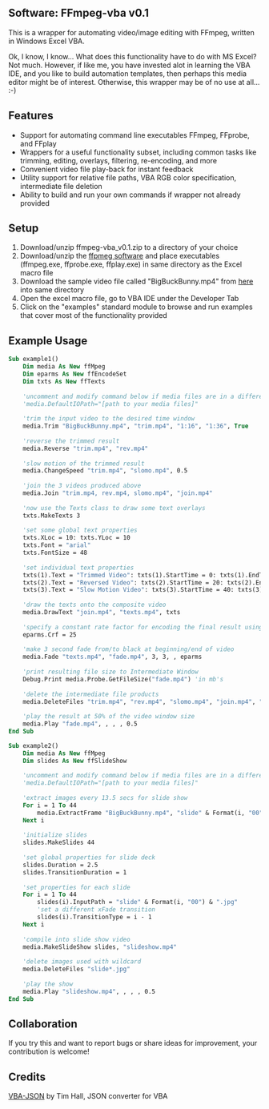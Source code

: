 ## Software: FFmpeg-vba v0.1

This is a wrapper for automating video/image editing with FFmpeg, written in Windows Excel VBA.

Ok, I know, I know... What does this functionality have to do with MS Excel? Not much. However, if like me, you have invested alot in learning the VBA IDE, and you like to build automation templates, then perhaps this media editor might be of interest. Otherwise, this wrapper may be of no use at all... :-)

## Features

- Support for automating command line executables FFmpeg, FFprobe, and FFplay 
- Wrappers for a useful functionality subset, including common tasks like trimming, editing, overlays, filtering, re-encoding, and more
- Convenient video file play-back for instant feedback
- Utility support for relative file paths, VBA RGB color specification, intermediate file deletion
- Ability to build and run your own commands if wrapper not already provided

## Setup

1) Download/unzip ffmpeg-vba_v0.1.zip to a directory of your choice
2) Download/unzip the [ffpmeg software](https://ffmpeg.org/download.html) and place executables (ffmpeg.exe, ffprobe.exe, ffplay.exe) in same directory as the Excel macro file
3) Download the sample video file called "BigBuckBunny.mp4" from [here](http://commondatastorage.googleapis.com/gtv-videos-bucket/sample/BigBuckBunny.mp4) into same directory
4) Open the excel macro file, go to VBA IDE under the Developer Tab
5) Click on the "examples" standard module to browse and run examples that cover most of the functionality provided

## Example Usage

```vb
Sub example1()
    Dim media As New ffMpeg
    Dim eparms As New ffEncodeSet
    Dim txts As New ffTexts
    
    'uncomment and modify command below if media files are in a different loc than this Excel file
    'media.DefaultIOPath="[path to your media files]"
    
    'trim the input video to the desired time window
    media.Trim "BigBuckBunny.mp4", "trim.mp4", "1:16", "1:36", True
    
    'reverse the trimmed result
    media.Reverse "trim.mp4", "rev.mp4"
    
    'slow motion of the trimmed result
    media.ChangeSpeed "trim.mp4", "slomo.mp4", 0.5
    
    'join the 3 videos produced above
    media.Join "trim.mp4, rev.mp4, slomo.mp4", "join.mp4"
    
    'now use the Texts class to draw some text overlays
    txts.MakeTexts 3
    
    'set some global text properties
    txts.XLoc = 10: txts.YLoc = 10
    txts.Font = "arial"
    txts.FontSize = 48
    
    'set individual text properties
    txts(1).Text = "Trimmed Video": txts(1).StartTime = 0: txts(1).EndTime = 20
    txts(2).Text = "Reversed Video": txts(2).StartTime = 20: txts(2).EndTime = 40
    txts(3).Text = "Slow Motion Video": txts(3).StartTime = 40: txts(3).EndTime = 80
    
    'draw the texts onto the composite video
    media.DrawText "join.mp4", "texts.mp4", txts
    
    'specify a constant rate factor for encoding the final result using EncodeSet class
    eparms.Crf = 25
    
    'make 3 second fade from/to black at beginning/end of video
    media.Fade "texts.mp4", "fade.mp4", 3, 3, , eparms
    
    'print resulting file size to Intermediate Window
    Debug.Print media.Probe.GetFileSize("fade.mp4") 'in mb's
    
    'delete the intermediate file products
    media.DeleteFiles "trim.mp4", "rev.mp4", "slomo.mp4", "join.mp4", "texts.mp4"
    
    'play the result at 50% of the video window size
    media.Play "fade.mp4", , , , 0.5
End Sub
```
```vb
Sub example2()
    Dim media As New ffMpeg
    Dim slides As New ffSlideShow
    
    'uncomment and modify command below if media files are in a different loc than this Excel file
    'media.DefaultIOPath="[path to your media files]"
    
    'extract images every 13.5 secs for slide show
    For i = 1 To 44
        media.ExtractFrame "BigBuckBunny.mp4", "slide" & Format(i, "00") & ".jpg", 13.5 * (i - 1) + 1
    Next i
    
    'initialize slides
    slides.MakeSlides 44
    
    'set global properties for slide deck
    slides.Duration = 2.5
    slides.TransitionDuration = 1
    
    'set properties for each slide
    For i = 1 To 44
        slides(i).InputPath = "slide" & Format(i, "00") & ".jpg"
        'set a different xFade transition
        slides(i).TransitionType = i - 1
    Next i
    
    'compile into slide show video
    media.MakeSlideShow slides, "slideshow.mp4"
    
    'delete images used with wildcard
    media.DeleteFiles "slide*.jpg"
    
    'play the show
    media.Play "slideshow.mp4", , , , 0.5
End Sub
```

## Collaboration

If you try this and want to report bugs or share ideas for improvement, your contribution is welcome!

## Credits

[VBA-JSON](https://github.com/VBA-tools/VBA-JSON) by Tim Hall, JSON converter for VBA
